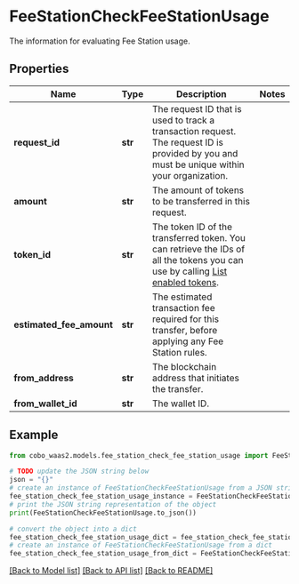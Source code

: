 # FeeStationCheckFeeStationUsage

The information for evaluating Fee Station usage.

## Properties

Name | Type | Description | Notes
------------ | ------------- | ------------- | -------------
**request_id** | **str** | The request ID that is used to track a transaction request. The request ID is provided by you and must be unique within your organization. | 
**amount** | **str** | The amount of tokens to be transferred in this request. | 
**token_id** | **str** | The token ID of the transferred token. You can retrieve the IDs of all the tokens you can use by calling [List enabled tokens](https://www.cobo.com/developers/v2/api-references/wallets/list-enabled-tokens). | 
**estimated_fee_amount** | **str** | The estimated transaction fee required for this transfer, before applying any Fee Station rules. | 
**from_address** | **str** | The blockchain address that initiates the transfer. | 
**from_wallet_id** | **str** | The wallet ID. | 

## Example

```python
from cobo_waas2.models.fee_station_check_fee_station_usage import FeeStationCheckFeeStationUsage

# TODO update the JSON string below
json = "{}"
# create an instance of FeeStationCheckFeeStationUsage from a JSON string
fee_station_check_fee_station_usage_instance = FeeStationCheckFeeStationUsage.from_json(json)
# print the JSON string representation of the object
print(FeeStationCheckFeeStationUsage.to_json())

# convert the object into a dict
fee_station_check_fee_station_usage_dict = fee_station_check_fee_station_usage_instance.to_dict()
# create an instance of FeeStationCheckFeeStationUsage from a dict
fee_station_check_fee_station_usage_from_dict = FeeStationCheckFeeStationUsage.from_dict(fee_station_check_fee_station_usage_dict)
```
[[Back to Model list]](../README.md#documentation-for-models) [[Back to API list]](../README.md#documentation-for-api-endpoints) [[Back to README]](../README.md)


